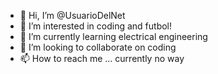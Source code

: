 - 👋 Hi, I’m @UsuarioDelNet
- 👀 I’m interested in coding and futbol!
- 🌱 I’m currently learning electrical engineering
- 💞️ I’m looking to collaborate on coding
- 📫 How to reach me ... currently no way

<!---
UsuarioDelNet/UsuarioDelNet is a ✨ special ✨ repository because its `README.md` (this file) appears on your GitHub profile.
You can click the Preview link to take a look at your changes.
--->
